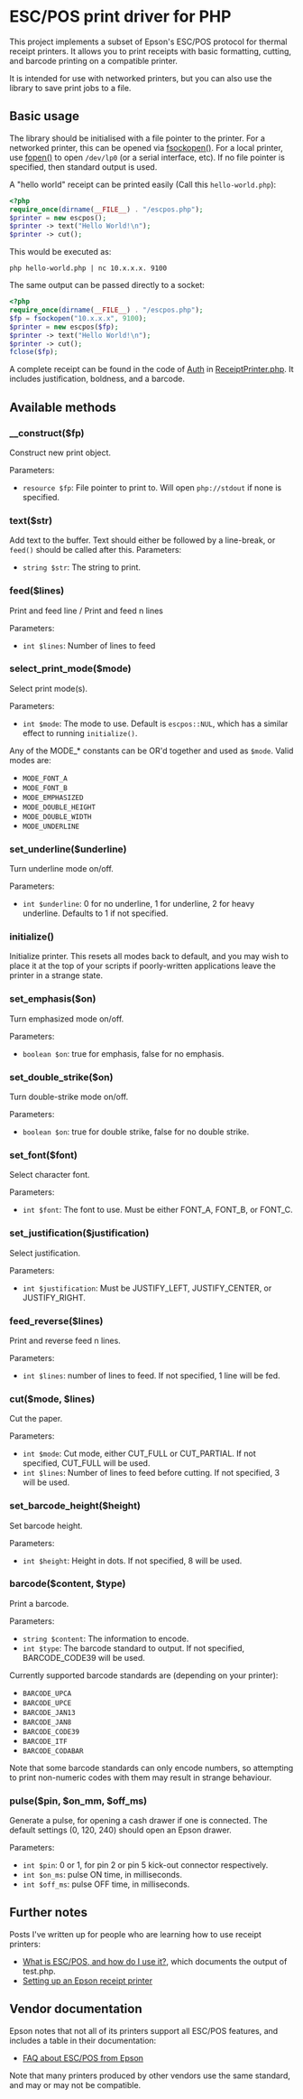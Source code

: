 ESC/POS print driver for PHP
============================
This project implements a subset of Epson's ESC/POS protocol for thermal receipt printers. It allows you to print receipts with basic formatting, cutting, and barcode printing on a compatible printer.

It is intended for use with networked printers, but you can also use the library to save print jobs to a file.

Basic usage
-----------
The library should be initialised with a file pointer to the printer. For a networked printer, this can be opened via [fsockopen()](http://www.php.net/manual/en/function.fsockopen.php). For a local printer, use [fopen()](http://www.php.net/manual/en/function.fopen.php) to open `/dev/lp0` (or a serial interface, etc). If no file pointer is specified, then standard output is used.

A "hello world" receipt can be printed easily (Call this `hello-world.php`):
```php
<?php
require_once(dirname(__FILE__) . "/escpos.php");
$printer = new escpos();
$printer -> text("Hello World!\n");
$printer -> cut();
```
This would be executed as:
```
php hello-world.php | nc 10.x.x.x. 9100
```
The same output can be passed directly to a socket:
```php
<?php
require_once(dirname(__FILE__) . "/escpos.php");
$fp = fsockopen("10.x.x.x", 9100);
$printer = new escpos($fp);
$printer -> text("Hello World!\n");
$printer -> cut();
fclose($fp);
```

A complete receipt can be found in the code of [Auth](https://github.com/mike42/Auth) in [ReceiptPrinter.php](https://github.com/mike42/Auth/blob/master/lib/misc/ReceiptPrinter.php). It includes justification, boldness, and a barcode.

Available methods
-----------------

### __construct($fp)
Construct new print object.

Parameters:
- `resource $fp`: File pointer to print to. Will open `php://stdout` if none is specified.

### text($str)
Add text to the buffer. Text should either be followed by a line-break, or `feed()` should be called after this.
Parameters:
- `string $str`: The string to print.

### feed($lines)
Print and feed line / Print and feed n lines

Parameters:
- `int $lines`: Number of lines to feed

### select_print_mode($mode)
Select print mode(s).

Parameters:
- `int $mode`: The mode to use. Default is `escpos::NUL`, which has a similar effect to running `initialize()`.

Any of the MODE_* constants can be OR'd together and used as `$mode`. Valid modes are:
- `MODE_FONT_A`
- `MODE_FONT_B`
- `MODE_EMPHASIZED`
- `MODE_DOUBLE_HEIGHT`
- `MODE_DOUBLE_WIDTH`
- `MODE_UNDERLINE`
	
### set_underline($underline)
Turn underline mode on/off.

Parameters:
- `int $underline`: 0 for no underline, 1 for underline, 2 for heavy underline. Defaults to 1 if not specified.

### initialize()
Initialize printer. This resets all modes back to default, and you may wish to place it at the top of your scripts if poorly-written applications leave the printer in a strange state.

### set_emphasis($on)
Turn emphasized mode on/off.

Parameters:
- `boolean $on`: true for emphasis, false for no emphasis.

### set_double_strike($on)
Turn double-strike mode on/off.

Parameters:
- `boolean $on`: true for double strike, false for no double strike.

### set_font($font)
Select character font.

Parameters:
- `int $font`: The font to use. Must be either FONT_A, FONT_B, or FONT_C.

### set_justification($justification)
Select justification.

Parameters:
- `int $justification`: Must be JUSTIFY_LEFT, JUSTIFY_CENTER, or JUSTIFY_RIGHT.

### feed_reverse($lines)
Print and reverse feed n lines.

Parameters:
- `int $lines`: number of lines to feed. If not specified, 1 line will be fed.

### cut($mode, $lines)
Cut the paper.

Parameters:
- `int $mode`: Cut mode, either CUT_FULL or CUT_PARTIAL. If not specified, CUT_FULL will be used.
- `int $lines`: Number of lines to feed before cutting. If not specified, 3 will be used.

### set_barcode_height($height)
Set barcode height.
 
Parameters:
- `int $height`: Height in dots. If not specified, 8 will be used.

### barcode($content, $type)
Print a barcode.

Parameters:
- `string $content`: The information to encode.
- `int $type`: The barcode standard to output. If not specified, BARCODE_CODE39 will be used.

Currently supported barcode standards are (depending on your printer):
- `BARCODE_UPCA`
- `BARCODE_UPCE`
- `BARCODE_JAN13`
- `BARCODE_JAN8`
- `BARCODE_CODE39`
- `BARCODE_ITF`
- `BARCODE_CODABAR`

Note that some barcode standards can only encode numbers, so attempting to print non-numeric codes with them may result in strange behaviour.

### pulse($pin, $on_mm, $off_ms)
Generate a pulse, for opening a cash drawer if one is connected. The default settings (0, 120, 240) should open an Epson drawer.

Parameters:
- `int $pin`: 0 or 1, for pin 2 or pin 5 kick-out connector respectively.
- `int $on_ms`: pulse ON time, in milliseconds.
- `int $off_ms`: pulse OFF time, in milliseconds.

Further notes
-------------
Posts I've written up for people who are learning how to use receipt printers:
* [What is ESC/POS, and how do I use it?](http://mike.bitrevision.com/blog/what-is-escpos-and-how-do-i-use-it), which documents the output of test.php.
* [Setting up an Epson receipt printer](http://mike.bitrevision.com/blog/2014-20-26-setting-up-an-epson-receipt-printer)

Vendor documentation
--------------------
Epson notes that not all of its printers support all ESC/POS features, and includes a table in their documentation:
* [FAQ about ESC/POS from Epson](http://content.epson.de/fileadmin/content/files/RSD/downloads/escpos.pdf)

Note that many printers produced by other vendors use the same standard, and may or may not be compatible.
